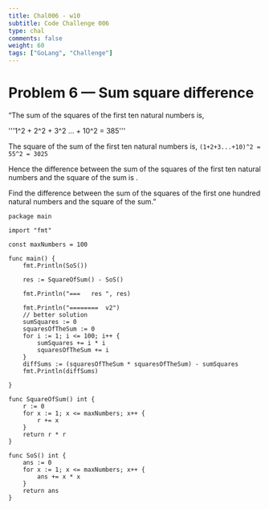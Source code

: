 ```yaml
---
title: Chal006 - w10
subtitle: Code Challenge 006
type: chal
comments: false
weight: 60
tags: ["GoLang", "Challenge"]
---
```


# Problem 6 — Sum square difference
“The sum of the squares of the first ten natural numbers is,

'''1^2 + 2^2 + 3^2 ... + 10^2 = 385'''

The square of the sum of the first ten natural numbers is,
```(1+2+3...+10)^2 = 55^2 = 3025```

Hence the difference between the sum of the squares of the first ten natural numbers and the square of the sum is .


Find the difference between the sum of the squares of the first one hundred natural numbers and the square of the sum.”



~~~
package main

import "fmt"

const maxNumbers = 100

func main() {
	fmt.Println(SoS())

	res := SquareOfSum() - SoS()

	fmt.Println("===   res ", res)

	fmt.Println("========  v2")
	// better solution
	sumSquares := 0
	squaresOfTheSum := 0
	for i := 1; i <= 100; i++ {
		sumSquares += i * i
		squaresOfTheSum += i
	}
	diffSums := (squaresOfTheSum * squaresOfTheSum) - sumSquares
	fmt.Println(diffSums)

}

func SquareOfSum() int {
	r := 0
	for x := 1; x <= maxNumbers; x++ {
		r += x
	}
	return r * r
}

func SoS() int {
	ans := 0
	for x := 1; x <= maxNumbers; x++ {
		ans += x * x
	}
	return ans
}


~~~

